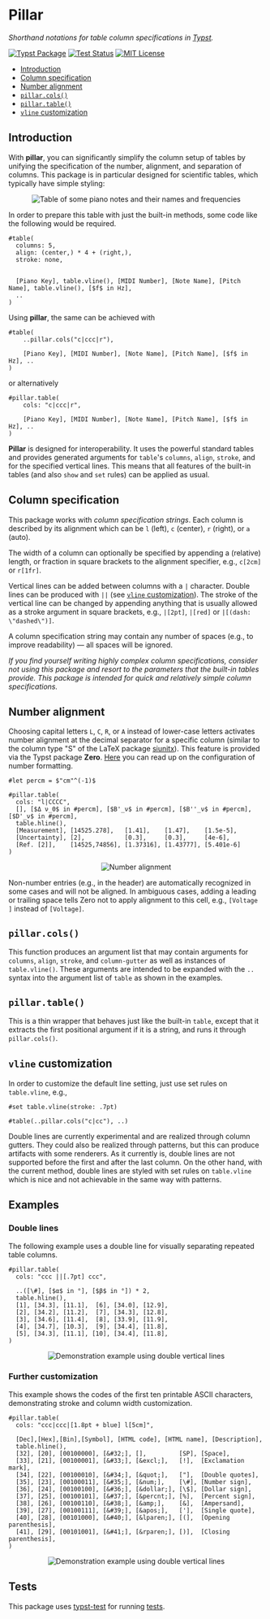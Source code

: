 # Pillar

_Shorthand notations for table column specifications in [Typst](https://typst.app/)._





[![Typst Package](https://img.shields.io/badge/dynamic/toml?url=https%3A%2F%2Fraw.githubusercontent.com%2FMc-Zen%2Fpillar%2Fmain%2Ftypst.toml&query=%24.package.version&prefix=v&logo=typst&label=package&color=239DAD)](https://typst.app/universe/package/pillar)
[![Test Status](https://github.com/Mc-Zen/pillar/actions/workflows/run_tests.yml/badge.svg)](https://github.com/Mc-Zen/pillar/actions/workflows/run_tests.yml)
[![MIT License](https://img.shields.io/badge/license-MIT-blue)](https://github.com/Mc-Zen/pillar/blob/main/LICENSE)



- [Introduction](#introduction)
- [Column specification](#column-specification)
- [Number alignment](#number-alignment)
- [`pillar.cols()`](#pillarcols)
- [`pillar.table()`](#pillartable)
- [`vline` customization](#vline-customization)

## Introduction
With **pillar**, you can significantly simplify the column setup of tables by unifying the specification of the number, alignment, and separation of columns. This package is in particular designed for scientific tables, which typically have simple styling:


<p align="center">
  <picture>
    <source media="(prefers-color-scheme: light)" srcset="https://github.com/user-attachments/assets/c0c60651-c682-4968-9ac9-0fa1e8d85dad">
    <source media="(prefers-color-scheme: dark)" srcset="https://github.com/user-attachments/assets/710ac89b-c03b-4975-8d46-90790ebcea9a">
    <img alt="Table of some piano notes and their names and frequencies" src="https://github.com/user-attachments/assets/c0c60651-c682-4968-9ac9-0fa1e8d85dad">
  </picture>
</p>

In order to prepare this table with just the built-in methods, some code like the following would be required.
```typ
#table(
  columns: 5,
  align: (center,) * 4 + (right,),
  stroke: none,


  [Piano Key], table.vline(), [MIDI Number], [Note Name], [Pitch Name], table.vline(), [$f$ in Hz],
  ..
)
```
Using **pillar**, the same can be achieved with 
```typ
#table(
    ..pillar.cols("c|ccc|r"),

    [Piano Key], [MIDI Number], [Note Name], [Pitch Name], [$f$ in Hz], ..
)
```
or alternatively 
```typ
#pillar.table(
    cols: "c|ccc|r",

    [Piano Key], [MIDI Number], [Note Name], [Pitch Name], [$f$ in Hz], ..
)
```

**Pillar** is designed for interoperability. It uses the powerful standard tables and provides generated arguments for `table`'s `columns`, `align`, `stroke`, and for the specified vertical lines. This means that all features of the built-in tables (and also `show` and `set` rules) can be applied as usual. 




## Column specification

This package works with _column specification strings_. Each column is described by its alignment which can be `l` (left), `c` (center), `r` (right), or `a` (auto). 

The width of a column can optionally be specified by appending a (relative) length, or fraction in square brackets to the alignment specifier, e.g., `c[2cm]` or `r[1fr]`. 

Vertical lines can be added between columns with a `|` character. Double lines can be produced with `||` (see [`vline` customization](#vline-customization)). The stroke of the vertical line can be changed by appending anything that is usually allowed as a stroke argument in square brackets, e.g., `|[2pt]`, `|[red]` or `|[(dash: \"dashed\")]`. 

A column specification string may contain any number of spaces (e.g., to improve readability) — all spaces will be ignored. 

_If you find yourself writing highly complex column specifications, consider not using this package and resort to the parameters that the built-in tables provide. This package is intended for quick and relatively simple column specifications._

## Number alignment

Choosing capital letters `L`, `C`, `R`, or `A` instead of lower-case letters activates number alignment at the decimal separator for a specific column (similar to the column type "S" of the LaTeX package [siunitx](https://github.com/josephwright/siunitx)). This feature is provided via the Typst package **Zero**. [Here](https://github.com/Mc-Zen/zero) you can read up on the configuration of number formatting. 

```typ
#let percm = $"cm"^(-1)$

#pillar.table(
  cols: "l|CCCC",
  [], [$Δ ν_0$ in #percm], [$B'_ν$ in #percm], [$B''_ν$ in #percm], [$D'_ν$ in #percm],
  table.hline(),
  [Measurement], [14525.278],   [1.41],    [1.47],    [1.5e-5],
  [Uncertainty], [2],           [0.3],     [0.3],     [4e-6],
  [Ref. [2]],    [14525,74856], [1.37316], [1.43777], [5.401e-6]
)
```


<p align="center">
  <picture>
    <source media="(prefers-color-scheme: light)" srcset="https://github.com/user-attachments/assets/066cd34e-7043-48c7-b067-e3256e942f14">
    <source media="(prefers-color-scheme: dark)" srcset="https://github.com/user-attachments/assets/2f1cfd30-00e1-400b-968e-c6ae39939d28">
    <img alt="Number alignment" src="https://github.com/user-attachments/assets/066cd34e-7043-48c7-b067-e3256e942f14">
  </picture>
</p>


Non-number entries (e.g., in the header) are automatically recognized in some cases and will not be aligned. In ambiguous cases, adding a leading or trailing space tells Zero not to apply alignment to this cell, e.g., `[Voltage ]` instead of `[Voltage]`. 


## `pillar.cols()`

This function produces an argument list that may contain arguments for `columns`, `align`, `stroke`, and `column-gutter` as well as instances of `table.vline()`. These arguments are intended to be expanded with the `..` syntax into the argument list of `table` as shown in the examples.  

## `pillar.table()`

This is a thin wrapper that behaves just like the built-in `table`, except that it extracts the first positional argument if it is a string, and runs it through `pillar.cols()`. 

## `vline` customization

In order to customize the default line setting, just use set rules on `table.vline`, e.g., 
```typ
#set table.vline(stroke: .7pt)

#table(..pillar.cols("c|cc"), ..)
```

Double lines are currently experimental and are realized through column gutters. They could also be realized through patterns, but this can produce artifacts with some renderers. As it currently is, double lines are not supported before the first and after the last column. On the other hand, with the current method, double lines are styled with set rules on `table.vline` which is nice and not achievable in the same way with patterns. 

## Examples

### Double lines
The following example uses a double line for visually separating repeated table columns. 
```typ
#pillar.table(
  cols: "ccc ||[.7pt] ccc",
  
  ..([\#], [$α$ in °], [$β$ in °]) * 2,
  table.hline(),
  [1], [34.3], [11.1],  [6], [34.0], [12.9],
  [2], [34.2], [11.2],  [7], [34.3], [12.8],
  [3], [34.6], [11.4],  [8], [33.9], [11.9],
  [4], [34.7], [10.3],  [9], [34.4], [11.8],
  [5], [34.3], [11.1], [10], [34.4], [11.8],
)
```


<p align="center">
  <picture>
    <source media="(prefers-color-scheme: light)" srcset="https://github.com/user-attachments/assets/e05e7bad-61b6-44f9-af34-5e558f338cdc">
    <source media="(prefers-color-scheme: dark)" srcset="https://github.com/user-attachments/assets/f1134ce3-dbd0-4a73-895d-544c3c9f2645">
    <img alt="Demonstration example using double vertical lines" src="https://github.com/user-attachments/assets/e05e7bad-61b6-44f9-af34-5e558f338cdc">
  </picture>
</p>

### Further customization

This example shows the codes of the first ten printable ASCII characters, demonstrating stroke and column width customization. 

```typ
#pillar.table(
  cols: "ccc|ccc|[1.8pt + blue] l[5cm]",
  
  [Dec],[Hex],[Bin],[Symbol], [HTML code], [HTML name], [Description],
  table.hline(),
  [32], [20], [00100000], [&#32;], [],         [SP], [Space],
  [33], [21], [00100001], [&#33;], [&excl;],   [!],  [Exclamation mark],
  [34], [22], [00100010], [&#34;], [&quot;],   ["],  [Double quotes],
  [35], [23], [00100011], [&#35;], [&num;],    [\#], [Number sign],
  [36], [24], [00100100], [&#36;], [&dollar;], [\$], [Dollar sign],
  [37], [25], [00100101], [&#37;], [&percnt;], [%],  [Percent sign],
  [38], [26], [00100110], [&#38;], [&amp;],    [&],  [Ampersand],
  [39], [27], [00100111], [&#39;], [&apos;],   ['],  [Single quote],
  [40], [28], [00101000], [&#40;], [&lparen;], [(],  [Opening parenthesis],
  [41], [29], [00101001], [&#41;], [&rparen;], [)],  [Closing parenthesis],
)
```

<p align="center">
  <picture>
    <source media="(prefers-color-scheme: light)" srcset="https://github.com/user-attachments/assets/9fae998e-033d-4d7e-9344-fe3778bbd9e6">
    <source media="(prefers-color-scheme: dark)" srcset="https://github.com/user-attachments/assets/e6c82d82-aa5e-4ea7-9517-a644b9f9355e">
    <img alt="Demonstration example using double vertical lines" src="https://github.com/user-attachments/assets/9fae998e-033d-4d7e-9344-fe3778bbd9e6">
  </picture>
</p>

## Tests
This package uses [typst-test](https://github.com/tingerrr/typst-test/) for running [tests](tests/). 
